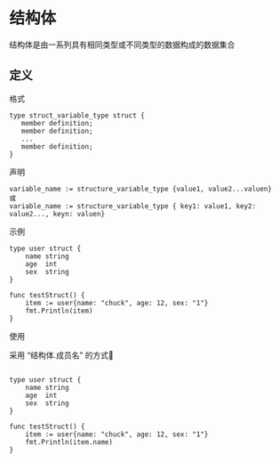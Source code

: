 # 结构体

结构体是由一系列具有相同类型或不同类型的数据构成的数据集合

## 定义

格式

```
type struct_variable_type struct {
   member definition;
   member definition;
   ...
   member definition;
}
```

声明

```
variable_name := structure_variable_type {value1, value2...valuen}
或
variable_name := structure_variable_type { key1: value1, key2: value2..., keyn: valuen}
```

示例

```
type user struct {
	name string
	age  int
	sex  string
}

func testStruct() {
	item := user{name: "chuck", age: 12, sex: "1"}
	fmt.Println(item)
}
```

使用

采用 “结构体.成员名” 的方式

```

type user struct {
	name string
	age  int
	sex  string
}

func testStruct() {
	item := user{name: "chuck", age: 12, sex: "1"}
	fmt.Println(item.name)
}
```